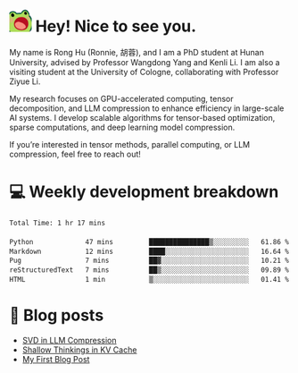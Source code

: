 <h1><img src="sticker/frog-wow-scroll.gif" width="40"/> Hey! Nice to see you.</h1>

My name is Rong Hu (Ronnie, 胡蓉), and I am a PhD student at Hunan University, advised by Professor Wangdong Yang and Kenli Li. I am also a visiting student at the University of Cologne, collaborating with Professor Ziyue Li.

My research focuses on GPU-accelerated computing, tensor decomposition, and LLM compression to enhance efficiency in large-scale AI systems. I develop scalable algorithms for tensor-based optimization, sparse computations, and deep learning model compression.

If you’re interested in tensor methods, parallel computing, or LLM compression, feel free to reach out!



# :computer: Weekly development breakdown
<!--START_SECTION:waka-->

```txt
Total Time: 1 hr 17 mins

Python             47 mins         ███████████████▒░░░░░░░░░   61.86 %
Markdown           12 mins         ████░░░░░░░░░░░░░░░░░░░░░   16.64 %
Pug                7 mins          ██▓░░░░░░░░░░░░░░░░░░░░░░   10.21 %
reStructuredText   7 mins          ██▒░░░░░░░░░░░░░░░░░░░░░░   09.89 %
HTML               1 min           ▒░░░░░░░░░░░░░░░░░░░░░░░░   01.41 %
```

<!--END_SECTION:waka-->




# :bookmark_tabs: Blog posts
<!-- BLOG-POST-LIST:START -->
- [SVD in LLM Compression](http://rhu2xx.github.io/2025/07/21/SVD-in-LLM-Compression/)
- [Shallow Thinkings in KV Cache](https://medium.com/@rhu2xx/shallow-thinkings-in-kv-cache-898459330858?source=rss-db674d80abb6------2)
- [My First Blog Post](http://rhu2xx.github.io/2024/07/21/first-blog-post/)
<!-- BLOG-POST-LIST:END -->




















<!--
**rhu2xx/rhu2xx** is a ✨ _special_ ✨ repository because its `README.md` (this file) appears on your GitHub profile.

Here are some ideas to get you started:

- 🔭 I’m currently working on ...
- 🌱 I’m currently learning ...
- 👯 I’m looking to collaborate on ...
- 🤔 I’m looking for help with ...
- 💬 Ask me about ...
- 📫 How to reach me: ...
- 😄 Pronouns: ...
- ⚡ Fun fact: ...
-->
